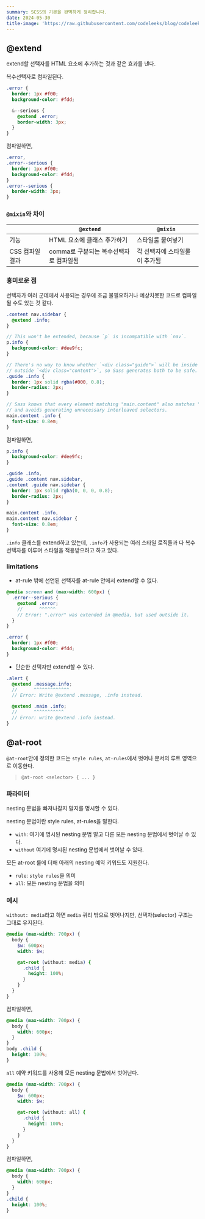 ```yaml
---
summary: SCSS의 기본을 완벽하게 정리합니다.
date: 2024-05-30
title-image: 'https://raw.githubusercontent.com/codeleeks/blog/codeleeks-images/scss/SCSS%20%EC%99%84%EB%B2%BD%20%EC%A0%95%EB%A6%AC/title.png'
---
```


## @extend

extend할 선택자를 HTML 요소에 추가하는 것과 같은 효과를 낸다.

복수선택자로 컴파일된다.

```scss
.error {
  border: 1px #f00;
  background-color: #fdd;

  &--serious {
    @extend .error;
    border-width: 3px;
  }
}
```

컴파일하면,

```css
.error,
.error--serious {
  border: 1px #f00;
  background-color: #fdd;
}
.error--serious {
  border-width: 3px;
}
```

### `@mixin`와 차이

|                 | `@extend`                              | `@mixin`                      |
| --------------- | -------------------------------------- | ----------------------------- |
| 기능            | HTML 요소에 클래스 추가하기            | 스타일룰 붙여넣기             |
| CSS 컴파일 결과 | comma로 구분되는 복수선택자로 컴파일됨 | 각 선택자에 스타일룰이 추가됨 |

### 흥미로운 점

선택자가 여러 군데에서 사용되는 경우에 조금 불필요하거나 예상치못한 코드로 컴파일될 수도 있는 것 같다.

```scss
.content nav.sidebar {
  @extend .info;
}

// This won't be extended, because `p` is incompatible with `nav`.
p.info {
  background-color: #dee9fc;
}

// There's no way to know whether `<div class="guide">` will be inside or
// outside `<div class="content">`, so Sass generates both to be safe.
.guide .info {
  border: 1px solid rgba(#000, 0.8);
  border-radius: 2px;
}

// Sass knows that every element matching "main.content" also matches ".content"
// and avoids generating unnecessary interleaved selectors.
main.content .info {
  font-size: 0.8em;
}
```

컴파일하면,

```css
p.info {
  background-color: #dee9fc;
}

.guide .info,
.guide .content nav.sidebar,
.content .guide nav.sidebar {
  border: 1px solid rgba(0, 0, 0, 0.8);
  border-radius: 2px;
}

main.content .info,
main.content nav.sidebar {
  font-size: 0.8em;
}
```

`.info` 클래스를 extend하고 있는데, `.info`가 사용되는 여러 스타일 로직들과 다 복수선택자를 이루며 스타일을 적용받으려고 하고 있다.

### limitations

- at-rule 밖에 선언된 선택자를 at-rule 안에서 extend할 수 없다.

```scss
@media screen and (max-width: 600px) {
  .error--serious {
    @extend .error;
    //      ^^^^^^
    // Error: ".error" was extended in @media, but used outside it.
  }
}

.error {
  border: 1px #f00;
  background-color: #fdd;
}
```

- 단순한 선택자만 extend할 수 있다.

```scss
.alert {
  @extend .message.info;
  //      ^^^^^^^^^^^^^
  // Error: Write @extend .message, .info instead.

  @extend .main .info;
  //      ^^^^^^^^^^^
  // Error: write @extend .info instead.
}
```

## @at-root

`@at-root`안에 정의한 코드는 `style rules`, `at-rules`에서 벗어나 문서의 루트 영역으로 이동한다.

> `@at-root <selector> { ... }`

### 파라미터

nesting 문법을 빠져나갈지 말지를 명시할 수 있다.

nesting 문법이란 style rules, at-rules을 말한다.

- `with`: 여기에 명시된 nesting 문법 말고 다른 모든 nesting 문법에서 벗어날 수 있다.
- `without` 여기에 명시된 nesting 문법에서 벗어날 수 있다.

모든 at-root 룰에 더해 아래의 nesting 예약 키워드도 지원한다.

- `rule`: `style rules`을 의미
- `all`: 모든 nesting 문법을 의미

### 예시

`without: media`라고 하면 `media` 쿼리 밖으로 벗어나지만, 선택자(selector) 구조는 그대로 유지된다.

```scss
@media (max-width: 700px) {
  body {
    $w: 600px;
    width: $w;

    @at-root (without: media) {
      .child {
        height: 100%;
      }
    }
  }
}
```

컴파일하면,

```css
@media (max-width: 700px) {
  body {
    width: 600px;
  }
}
body .child {
  height: 100%;
}
```

`all` 예약 키워드를 사용해 모든 nesting 문법에서 벗어난다.

```scss
@media (max-width: 700px) {
  body {
    $w: 600px;
    width: $w;

    @at-root (without: all) {
      .child {
        height: 100%;
      }
    }
  }
}
```

컴파일하면,

```css
@media (max-width: 700px) {
  body {
    width: 600px;
  }
}
.child {
  height: 100%;
}
```
